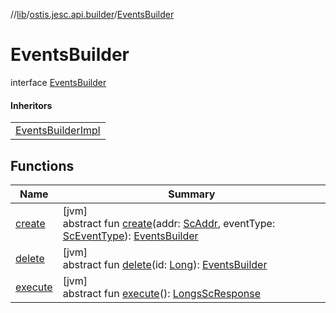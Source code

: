 //[lib](../../../index.md)/[ostis.jesc.api.builder](../index.md)/[EventsBuilder](index.md)

# EventsBuilder

interface [EventsBuilder](index.md)

#### Inheritors

| |
|---|
| [EventsBuilderImpl](../-events-builder-impl/index.md) |

## Functions

| Name | Summary |
|---|---|
| [create](create.md) | [jvm]<br>abstract fun [create](create.md)(addr: [ScAddr](../../ostis.jesc.client.model.addr/-sc-addr/index.md), eventType: [ScEventType](../../ostis.jesc.client.model.event/-sc-event-type/index.md)): [EventsBuilder](index.md) |
| [delete](delete.md) | [jvm]<br>abstract fun [delete](delete.md)(id: [Long](https://kotlinlang.org/api/latest/jvm/stdlib/kotlin/-long/index.html)): [EventsBuilder](index.md) |
| [execute](execute.md) | [jvm]<br>abstract fun [execute](execute.md)(): [LongsScResponse](../../ostis.jesc.client.model.response/-longs-sc-response/index.md) |
